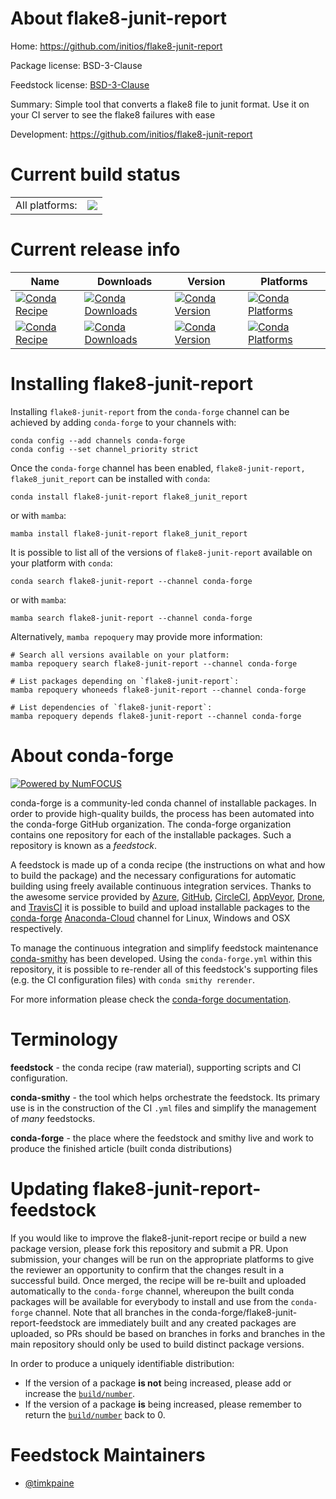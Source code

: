 About flake8-junit-report
=========================

Home: https://github.com/initios/flake8-junit-report

Package license: BSD-3-Clause

Feedstock license: [BSD-3-Clause](https://github.com/conda-forge/flake8-junit-report-feedstock/blob/main/LICENSE.txt)

Summary: Simple tool that converts a flake8 file to junit format. Use it on your CI server to see the flake8 failures with ease

Development: https://github.com/initios/flake8-junit-report

Current build status
====================


<table><tr><td>All platforms:</td>
    <td>
      <a href="https://dev.azure.com/conda-forge/feedstock-builds/_build/latest?definitionId=16579&branchName=main">
        <img src="https://dev.azure.com/conda-forge/feedstock-builds/_apis/build/status/flake8-junit-report-feedstock?branchName=main">
      </a>
    </td>
  </tr>
</table>

Current release info
====================

| Name | Downloads | Version | Platforms |
| --- | --- | --- | --- |
| [![Conda Recipe](https://img.shields.io/badge/recipe-flake8--junit--report-green.svg)](https://anaconda.org/conda-forge/flake8-junit-report) | [![Conda Downloads](https://img.shields.io/conda/dn/conda-forge/flake8-junit-report.svg)](https://anaconda.org/conda-forge/flake8-junit-report) | [![Conda Version](https://img.shields.io/conda/vn/conda-forge/flake8-junit-report.svg)](https://anaconda.org/conda-forge/flake8-junit-report) | [![Conda Platforms](https://img.shields.io/conda/pn/conda-forge/flake8-junit-report.svg)](https://anaconda.org/conda-forge/flake8-junit-report) |
| [![Conda Recipe](https://img.shields.io/badge/recipe-flake8_junit_report-green.svg)](https://anaconda.org/conda-forge/flake8_junit_report) | [![Conda Downloads](https://img.shields.io/conda/dn/conda-forge/flake8_junit_report.svg)](https://anaconda.org/conda-forge/flake8_junit_report) | [![Conda Version](https://img.shields.io/conda/vn/conda-forge/flake8_junit_report.svg)](https://anaconda.org/conda-forge/flake8_junit_report) | [![Conda Platforms](https://img.shields.io/conda/pn/conda-forge/flake8_junit_report.svg)](https://anaconda.org/conda-forge/flake8_junit_report) |

Installing flake8-junit-report
==============================

Installing `flake8-junit-report` from the `conda-forge` channel can be achieved by adding `conda-forge` to your channels with:

```
conda config --add channels conda-forge
conda config --set channel_priority strict
```

Once the `conda-forge` channel has been enabled, `flake8-junit-report, flake8_junit_report` can be installed with `conda`:

```
conda install flake8-junit-report flake8_junit_report
```

or with `mamba`:

```
mamba install flake8-junit-report flake8_junit_report
```

It is possible to list all of the versions of `flake8-junit-report` available on your platform with `conda`:

```
conda search flake8-junit-report --channel conda-forge
```

or with `mamba`:

```
mamba search flake8-junit-report --channel conda-forge
```

Alternatively, `mamba repoquery` may provide more information:

```
# Search all versions available on your platform:
mamba repoquery search flake8-junit-report --channel conda-forge

# List packages depending on `flake8-junit-report`:
mamba repoquery whoneeds flake8-junit-report --channel conda-forge

# List dependencies of `flake8-junit-report`:
mamba repoquery depends flake8-junit-report --channel conda-forge
```


About conda-forge
=================

[![Powered by
NumFOCUS](https://img.shields.io/badge/powered%20by-NumFOCUS-orange.svg?style=flat&colorA=E1523D&colorB=007D8A)](https://numfocus.org)

conda-forge is a community-led conda channel of installable packages.
In order to provide high-quality builds, the process has been automated into the
conda-forge GitHub organization. The conda-forge organization contains one repository
for each of the installable packages. Such a repository is known as a *feedstock*.

A feedstock is made up of a conda recipe (the instructions on what and how to build
the package) and the necessary configurations for automatic building using freely
available continuous integration services. Thanks to the awesome service provided by
[Azure](https://azure.microsoft.com/en-us/services/devops/), [GitHub](https://github.com/),
[CircleCI](https://circleci.com/), [AppVeyor](https://www.appveyor.com/),
[Drone](https://cloud.drone.io/welcome), and [TravisCI](https://travis-ci.com/)
it is possible to build and upload installable packages to the
[conda-forge](https://anaconda.org/conda-forge) [Anaconda-Cloud](https://anaconda.org/)
channel for Linux, Windows and OSX respectively.

To manage the continuous integration and simplify feedstock maintenance
[conda-smithy](https://github.com/conda-forge/conda-smithy) has been developed.
Using the ``conda-forge.yml`` within this repository, it is possible to re-render all of
this feedstock's supporting files (e.g. the CI configuration files) with ``conda smithy rerender``.

For more information please check the [conda-forge documentation](https://conda-forge.org/docs/).

Terminology
===========

**feedstock** - the conda recipe (raw material), supporting scripts and CI configuration.

**conda-smithy** - the tool which helps orchestrate the feedstock.
                   Its primary use is in the construction of the CI ``.yml`` files
                   and simplify the management of *many* feedstocks.

**conda-forge** - the place where the feedstock and smithy live and work to
                  produce the finished article (built conda distributions)


Updating flake8-junit-report-feedstock
======================================

If you would like to improve the flake8-junit-report recipe or build a new
package version, please fork this repository and submit a PR. Upon submission,
your changes will be run on the appropriate platforms to give the reviewer an
opportunity to confirm that the changes result in a successful build. Once
merged, the recipe will be re-built and uploaded automatically to the
`conda-forge` channel, whereupon the built conda packages will be available for
everybody to install and use from the `conda-forge` channel.
Note that all branches in the conda-forge/flake8-junit-report-feedstock are
immediately built and any created packages are uploaded, so PRs should be based
on branches in forks and branches in the main repository should only be used to
build distinct package versions.

In order to produce a uniquely identifiable distribution:
 * If the version of a package **is not** being increased, please add or increase
   the [``build/number``](https://docs.conda.io/projects/conda-build/en/latest/resources/define-metadata.html#build-number-and-string).
 * If the version of a package **is** being increased, please remember to return
   the [``build/number``](https://docs.conda.io/projects/conda-build/en/latest/resources/define-metadata.html#build-number-and-string)
   back to 0.

Feedstock Maintainers
=====================

* [@timkpaine](https://github.com/timkpaine/)

